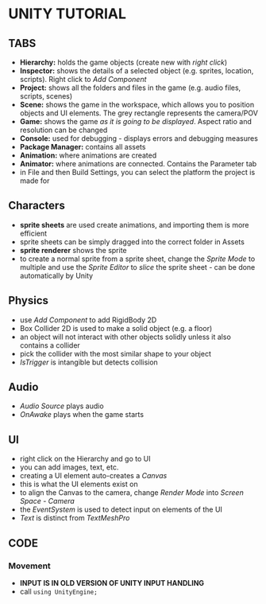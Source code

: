 # UNITY TUTORIAL
## TABS
- **Hierarchy:** holds the game objects (create new with *right click*)
- **Inspector:** shows the details of a selected object (e.g. sprites, location, scripts). Right click to *Add Component*
- **Project:** shows all the folders and files in the game (e.g. audio files, scripts, scenes)
- **Scene:** shows the game in the workspace, which allows you to position objects and UI elements. The grey rectangle represents the camera/POV
- **Game:** shows the game *as it is going to be displayed*. Aspect ratio and resolution can be changed
- **Console:** used for debugging - displays errors and debugging measures
- **Package Manager:** contains all assets
- **Animation:** where animations are created
- **Animator:** where animations are connected. Contains the Parameter tab
- in File and then Build Settings, you can select the platform the project is made for

## Characters
- **sprite sheets** are used create animations, and importing them is more efficient
- sprite sheets can be simply dragged into the correct folder in Assets
- **sprite renderer** shows the sprite
- to create a normal sprite from a sprite sheet, change the *Sprite Mode* to multiple and use the *Sprite Editor* to *slice* the sprite sheet - can be done automatically by Unity

## Physics
- use *Add Component* to add RigidBody 2D
- Box Collider 2D is used to make a solid object (e.g. a floor)
- an object will not interact with other objects solidly unless it also contains a collider
- pick the collider with the most similar shape to your object
- *IsTrigger* is intangible but detects collision

## Audio
- *Audio Source* plays audio
- *OnAwake* plays when the game starts

 ## UI
 - right click on the Hierarchy and go to UI
 - you can add images, text, etc.
 - creating a UI element auto-creates a *Canvas*
 - this is what the UI elements exist on
 - to align the Canvas to the camera, change *Render Mode* into *Screen Space - Camera*
 - the *EventSystem* is used to detect input on elements of the UI
 - *Text* is distinct from *TextMeshPro*   

## CODE
### Movement
- **INPUT IS IN OLD VERSION OF UNITY INPUT HANDLING**
- call `using UnityEngine;` 
